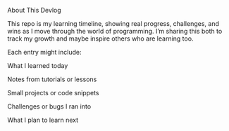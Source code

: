  About This Devlog

This repo is my learning timeline, showing real progress, challenges, and wins as I move through the world of programming. I’m sharing this both to track my growth and maybe inspire others who are learning too.

Each entry might include:

 What I learned today

 Notes from tutorials or lessons

 Small projects or code snippets

 Challenges or bugs I ran into

 What I plan to learn next
